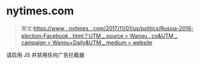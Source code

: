 # nytimes.com

> 原文:[https://www . nytimes . com/2017/11/01/us/politics/Russia-2016-election-Facebook . html？UTM _ source = Wanqu . co&UTM _ campaign = Wanqu+Daily&UTM _ medium = website](https://www.nytimes.com/2017/11/01/us/politics/russia-2016-election-facebook.html?utm_source=wanqu.co&utm_campaign=Wanqu+Daily&utm_medium=website)

请启用 JS 并禁用任何广告拦截器